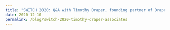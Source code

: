```yaml
---
title: "SWITCH 2020: Q&A with Timothy Draper, founding partner of Draper Associates"
date: 2020-12-10
permalink: /blog/switch-2020-timothy-draper-associates
---
```

